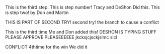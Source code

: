 This is the third step.
This is step number! Tracy and DeShon Did this.
This is step two! by Don and Martin

THIS IS PART OF SECOND TRY!
second try!
the branch to cause a conflict 

This is the third time
Me and Don added this!
DESHON IS TYPING STUFF PLEASE APPROVE PLEASEEEEEE
jkcksjcjsckjslmc slcl


CONFLICT
4thtime for the win
We did it
